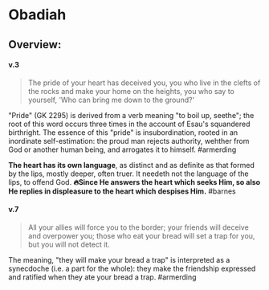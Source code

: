 # Obadiah

## Overview:



#### v.3
>The pride of your heart has deceived you, you who live in the clefts of the rocks and make your home on the heights, you who say to yourself, 'Who can bring me down to the ground?'

"Pride" (GK 2295) is derived from a verb meaning "to boil up, seethe"; the root of this word occurs three times in the account of Esau's squandered birthright. The essence of this "pride" is insubordination, rooted in an inordinate self-estimation: the proud man rejects authority, wehther from God or another human being, and arrogates it to himself.
#armerding 

**The heart has its own language**, as distinct and as definite as that formed by the lips, mostly deeper, often truer. It needeth not the language of the lips, to offend God. **🔥Since He answers the heart which seeks Him, so also He replies in displeasure to the heart which despises Him.**
#barnes 

#### v.7
>All your allies will force you to the border; your friends will deceive and overpower you; those who eat your bread will set a trap for you, but you will not detect it.

The meaning, "they will make your bread a trap" is interpreted as a synecdoche (i.e. a part for the whole): they make the friendship expressed and ratified when they ate your bread a trap.
#armerding 